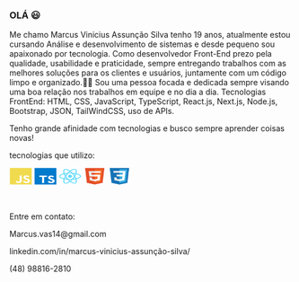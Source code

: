 ### OLÁ :smiley:


Me chamo Marcus Vinicius Assunção Silva tenho 19 anos, atualmente estou cursando Análise e desenvolvimento de sistemas e desde pequeno sou apaixonado por tecnologia. Como desenvolvedor Front-End prezo pela qualidade, usabilidade e praticidade, sempre entregando trabalhos com as melhores soluções para os clientes e usuários, juntamente com um código limpo e organizado.🚀🚀
Sou uma pessoa focada e dedicada sempre visando uma boa relação nos trabalhos em equipe e no dia a dia.
Tecnologias FrontEnd: HTML, CSS, JavaScript, TypeScript, React.js, Next.js, Node.js, Bootstrap, JSON, TailWindCSS, uso de APIs.

Tenho grande afinidade com tecnologias e busco sempre aprender coisas novas!

tecnologias que utilizo:
<div style="display: inline_block">
  <img align="center" alt="Rafa-Js" height="30" width="40" src="https://raw.githubusercontent.com/devicons/devicon/master/icons/javascript/javascript-plain.svg">
  <img align="center" alt="Rafa-Ts" height="30" width="40" src="https://raw.githubusercontent.com/devicons/devicon/master/icons/typescript/typescript-plain.svg">
  <img align="center" alt="Rafa-React" height="30" width="40" src="https://raw.githubusercontent.com/devicons/devicon/master/icons/react/react-original.svg">
  <img align="center" alt="Rafa-HTML" height="30" width="40" src="https://raw.githubusercontent.com/devicons/devicon/master/icons/html5/html5-original.svg">
  <img align="center" alt="Rafa-CSS" height="30" width="40" src="https://raw.githubusercontent.com/devicons/devicon/master/icons/css3/css3-original.svg">

<div/>
  <br/>
   <br/>
<p>Entre em contato:  <p/>
  <p>Marcus.vas14@gmail.com<p/>
  <p><a>linkedin.com/in/marcus-vinicius-assunção-silva/<a/> <p/>
  <p>(48) 98816-2810 <p/>

<!--
**MarcusVinicius14/MarcusVinicius14** is a ✨ _special_ ✨ repository because its `README.md` (this file) appears on your GitHub profile.

Here are some ideas to get you started:

- 🔭 I’m currently working on ...
- 🌱 I’m currently learning ...
- 👯 I’m looking to collaborate on ...
- 🤔 I’m looking for help with ...
- 💬 Ask me about ...
- 📫 How to reach me: ...
- 😄 Pronouns: ...
- ⚡ Fun fact: ...
-->
